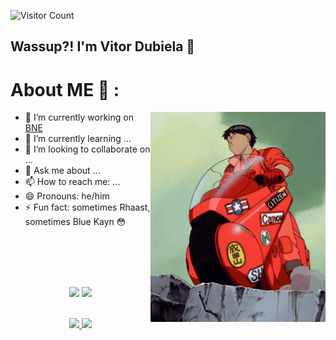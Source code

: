![Visitor Count](https://profile-counter.glitch.me/Vitor-Dubiela/count.svg)
## Wassup?! I'm Vitor Dubiela 👋

# About ME 💬 :

<img hight="340" width="280" alt="GIF" align="right" src="./imgs/kanedaGif.gif">

- 🔭 I’m currently working on [BNE](https://www.bne.com.br)
- 🌱 I’m currently learning ...
- 👯 I’m looking to collaborate on ...
- 💬 Ask me about ...
- 📫 How to reach me: ...
- 😄 Pronouns: he/him
- ⚡ Fun fact: sometimes Rhaast, sometimes Blue Kayn :flushed:

<br>
<br>
<br>
<br>

<p align="center">
  <a target="_blank" href="https://www.linkedin.com/in/vitor-hugo-santos-dubiela-7b04b2190"><img src="https://img.shields.io/badge/-LinkedIn-0077B5?style=for-the-badge&logo=Linkedin&logoColor=white"></img></a>
<a target="_blank" href="mailto:vitorhugo.dubiela@gmail.com"><img src="https://img.shields.io/badge/-Gmail-D14836?style=for-the-badge&logo=Gmail&logoColor=white"></img></a>
</p>

<br>

<div align="center">
  <a href="https://github.com/Vitor-Dubiela">
  <img height="180em" src="https://github-readme-stats.vercel.app/api?username=Vitor-Dubiela&show_icons=true&theme=dracula&include_all_commits=true&count_private=true"/>
  <img height="180em" src="https://github-readme-stats.vercel.app/api/top-langs/?username=Vitor-Dubiela&layout=compact&langs_count=7&theme=dracula"/>
</div>
